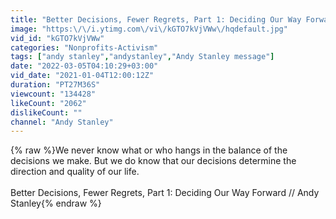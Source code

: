 ```yaml
---
title: "Better Decisions, Fewer Regrets, Part 1: Deciding Our Way Forward \/\/ Andy Stanley"
image: "https:\/\/i.ytimg.com\/vi\/kGTO7kVjVWw\/hqdefault.jpg"
vid_id: "kGTO7kVjVWw"
categories: "Nonprofits-Activism"
tags: ["andy stanley","andystanley","Andy Stanley message"]
date: "2022-03-05T04:10:29+03:00"
vid_date: "2021-01-04T12:00:12Z"
duration: "PT27M36S"
viewcount: "134428"
likeCount: "2062"
dislikeCount: ""
channel: "Andy Stanley"
---
```

{% raw %}We never know what or who hangs in the balance of the decisions we make. But we do know that our decisions determine the direction and quality of our life.<br /><br />Better Decisions, Fewer Regrets, Part 1: Deciding Our Way Forward // Andy Stanley{% endraw %}
